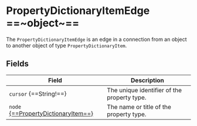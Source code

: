 # PropertyDictionaryItemEdge ==~object~==

The `PropertyDictionaryItemEdge` is an edge in a connection from an object to another object of type `PropertyDictionaryItem`.

## Fields

| Field                                                     	| Description                                 	|
|------------------------------------------------------------	|---------------------------------------------	|
| `cursor` {==String!==}                                       	| The unique identifier of the property type. 	|
| `node` [{==PropertyDictionaryItem==}](PropertyDictItem.md)  	| The name or title of the property type.     	|
